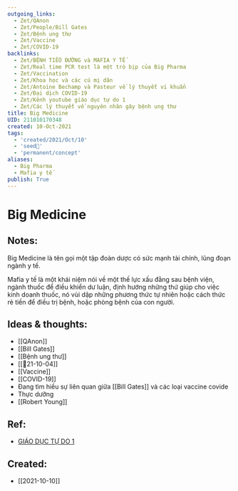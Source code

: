 ```yaml
---
outgoing_links:
  - Zet/QAnon
  - Zet/People/Bill Gates
  - Zet/Bệnh ung thư
  - Zet/Vaccine
  - Zet/COVID-19
backlinks:
  - Zet/BỆNH TIỂU ĐƯỜNG và MAFIA Y TẾ
  - Zet/Real time PCR test là một trò bịp của Big Pharma
  - Zet/Vaccination
  - Zet/Khoa học và các cú mị dân
  - Zet/Antoine Bechamp và Pasteur về lý thuyết vi khuẩn
  - Zet/Đại dịch COVID-19
  - Zet/Kênh youtube giáo dục tự do 1
  - Zet/Các lý thuyết về nguyên nhân gây bệnh ung thư
title: Big Medicine
UID: 211010170348
created: 10-Oct-2021
tags:
  - 'created/2021/Oct/10'
  - 'seed🥜'
  - 'permanent/concept'
aliases:
  - Big Pharma
  - Mafia y tế
publish: True
---
```

# Big Medicine

## Notes:
Big Medicine là tên gọi một tập đoàn dược có sức mạnh tài chính, lũng đoạn ngành y tế.

Mafia y tế là một khái niệm nói về một thế lực xấu đằng sau bệnh viện, ngành thuốc để điều khiển dư luận, định hướng những thứ giúp cho việc kinh doanh thuốc, nó vùi dập những phương thức tự nhiên hoặc cách thức rẻ tiền để điều trị bệnh, hoặc phòng bệnh của con người.

## Ideas & thoughts:
- [[QAnon]]
- [[Bill Gates]]
- [[Bệnh ung thư]]
- [[📝21-10-04]]
- [[Vaccine]]
- [[COVID-19]]
- Đang tìm hiều sự liên quan giữa [[Bill Gates]] và các loại vaccine covide
- Thực dưỡng
- [[Robert Young]]

## Ref:
- [GIÁO DỤC TỰ DO 1](https://www.youtube.com/watch?v=NPRaRY7_cw8)



## Created:
- [[2021-10-10]]
